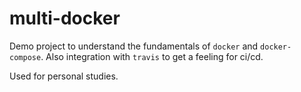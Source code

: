 # multi-docker

Demo project to understand the fundamentals of `docker` and `docker-compose`.
Also integration with `travis` to get a feeling for ci/cd.

Used for personal studies.
